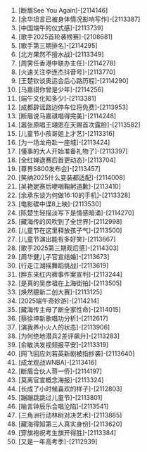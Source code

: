 
1. [断眉See You Again]-[2114146]
1. [余华坦言已被身体情况影响写作]-[2113387]
1. [中国端午的仪式感]-[2113739]
1. [歌手2025首轮袭榜赛]-[2108681]
1. [歌手第三期排名]-[2114295]
1. [北方果然不擅水战]-[2113349]
1. [周霁任香港中联办主任]-[2114278]
1. [火速关注李连杰抖音号]-[2113770]
1. [王楚钦谈奥运会后心路历程]-[2114290]
1. [马嘉祺你曾是少年]-[2114256]
1. [端午文化知多少]-[2113381]
1. [成都辟谣路边停车位将免费]-[2113953]
1. [断眉说马嘉祺唱得完美]-[2114248]
1. [嚣张原唱王翊恩在天赐首次露脸]-[2113582]
1. [儿童节小孩哥姐上才艺]-[2113316]
1. [为一场龙舟赴一座城]-[2113424]
1. [懂事的大人开始准备礼物了]-[2113397]
1. [全红婵退赛后首更动态]-[2113704]
1. [尊界S800发布会]-[2113457]
1. [笑纳2025什么变装都适配]-[2114008]
1. [吴艳妮赛后哽咽鞠躬道歉]-[2113410]
1. [余承东谈为何做16:10的手机]-[2113328]
1. [电影碟中谍8上映]-[2113530]
1. [陈楚生轻描淡写下是情感暗涌]-[2114270]
1. [藏海传的风吹到了全世界]-[2112998]
1. [儿童节在这里释放孩子气]-[2113500]
1. [儿童节演出能有多好笑]-[2113667]
1. [歌手2025第三期观后感]-[2114303]
1. [周华健儿子官宣结婚]-[2113673]
1. [行走江湖摇舞蹈挑战]-[2113619]
1. [胖东来红内裤事件案宣判]-[2113244]
1. [是真的吴彦祖在上海街拍]-[2113505]
1. [焕然臆新二创大赛]-[2113125]
1. [2025端午奇妙游]-[2114214]
1. [藏海传主母了断全家性命]-[2114015]
1. [蔡徐坤新歌唱功分析]-[2112617]
1. [演我养小火人的状态]-[2113906]
1. [为何绝地潜兵2差评飙升]-[2113283]
1. [俞敏洪发视频报平安]-[2113319]
1. [网飞回应刘若英新剧被指抄袭]-[2113640]
1. [成龙观战WNBA]-[2113416]
1. [断眉合伙人蒋一侨]-[2114197]
1. [莫离官宣概念海报]-[2113324]
1. [长成了小时候喜欢的样子]-[2112803]
1. [蹦蹦跳跳过儿童节]-[2113801]
1. [喻言钟辰乐合唱沦陷]-[2113541]
1. [三角洲行动林树对决艺术]-[2113885]
1. [藏海得知第三人真实身份]-[2113620]
1. [穿旗袍祝考生旗开得胜]-[2113384]
1. [又是一年高考季]-[2112939]